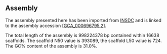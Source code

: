 **Assembly**
--------

The assembly presented here has been imported from [INSDC](http://www.insdc.org) and is linked to the assembly accession [[GCA\_000696795.2](http://www.ebi.ac.uk/ena/data/view/GCA_000696795.2)].

The total length of the assembly is 998224378 bp contained within 16638 scaffolds.
The scaffold N50 value is 393089, the scaffold L50 value is 724.
The GC% content of the assembly is 31.0%.
